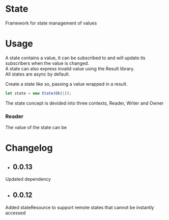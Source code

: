 # State
Framework for state management of values

# Usage
A state contains a value, it can be subscribed to and will update its subscribers when the value is changed.\
A state can also express invalid value using the Result library.\
All states are async by default.

Create a state like so, passing a value wrapped in a result.
```javascript
let state = new State(Ok(1));
```
The state concept is devided into three contexts, Reader, Writer and Owner

### Reader
The value of the state can be 



# Changelog
* ## 0.0.13
Updated dependency
* ## 0.0.12
Added stateResource to support remote states that cannot be instantly accessed
